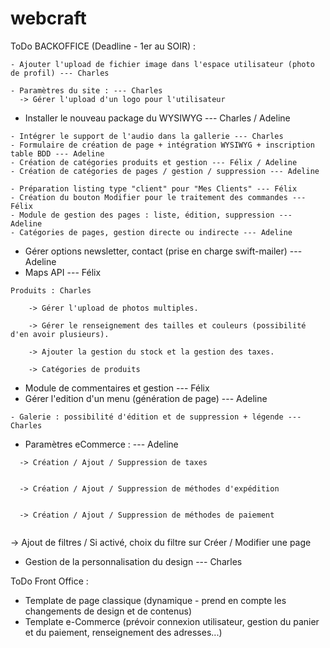 # webcraft


ToDo BACKOFFICE (Deadline - 1er au SOIR) :
```
- Ajouter l'upload de fichier image dans l'espace utilisateur (photo de profil) --- Charles
```
```
- Paramètres du site : --- Charles
  -> Gérer l'upload d'un logo pour l'utilisateur
```
- Installer le nouveau package du WYSIWYG --- Charles / Adeline
```
- Intégrer le support de l'audio dans la gallerie --- Charles
- Formulaire de création de page + intégration WYSIWYG + inscription table BDD --- Adeline
- Création de catégories produits et gestion --- Félix / Adeline
- Création de catégories de pages / gestion / suppression --- Adeline
```
```
- Préparation listing type "client" pour "Mes Clients" --- Félix
- Création du bouton Modifier pour le traitement des commandes --- Félix
- Module de gestion des pages : liste, édition, suppression --- Adeline
- Catégories de pages, gestion directe ou indirecte --- Adeline
```
- Gérer options newsletter, contact (prise en charge swift-mailer) --- Adeline
- Maps API --- Félix
```
Produits : Charles

    -> Gérer l'upload de photos multiples.
    
    -> Gérer le renseignement des tailles et couleurs (possibilité d'en avoir plusieurs).
    
    -> Ajouter la gestion du stock et la gestion des taxes.

    -> Catégories de produits
```
 
- Module de commentaires et gestion --- Félix
- Gérer l'edition d'un menu (génération de page) --- Adeline
```
- Galerie : possibilité d'édition et de suppression + légende --- Charles
```
- Paramètres eCommerce : --- Adeline
```
  -> Création / Ajout / Suppression de taxes
  
```
```
  -> Création / Ajout / Suppression de méthodes d'expédition
  
```
```
  -> Création / Ajout / Suppression de méthodes de paiement
  
```
  -> Ajout de filtres / Si activé, choix du filtre sur Créer / Modifier une page
  

- Gestion de la personnalisation du design --- Charles


ToDo Front Office :
- Template de page classique (dynamique - prend en compte les changements de design et de contenus)
- Template e-Commerce (prévoir connexion utilisateur, gestion du panier et du paiement, renseignement des adresses...)

